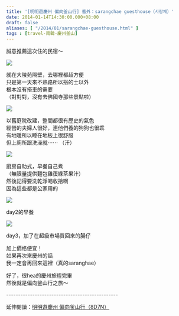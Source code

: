 ```yaml
---
title: '[明明遊慶州 偏向釜山行] 番外：sarangchae guesthouse（사랑채）'
date: 2014-01-14T14:30:00.000+08:00
draft: false
aliases: [ "/2014/01/sarangchae-guesthouse.html" ]
tags : [travel-南韓-慶州釜山]
---
```


誠意推薦這次住的民宿～  

![](/images/busanjj3c1.jpg)

就在大陵苑隔壁，去哪裡都超方便  
只是第一天來不熟路所以搭的士以外  
根本沒有搭車的需要  
（對對對，沒有去佛國寺那些景點啦）  

![](/images/busanjj3c.jpg)

以舊庭院改建，整間都很有歷史的氣色  
經營的夫婦人很好，連他們養的狗狗也很乖  
有地暖所以睡在地板上很舒服  
但上廁所跟洗澡就⋯⋯ （汗）  

![](/images/busanjj3c2.jpg)

廚房自助式，早餐自己煮  
（無限量提供麵包雞蛋綠茶果汁）  
然後記得要洗乾淨喝收拾啊  
因為這些都是公家用的  

![](/images/busanjj3c3.jpg)

day2的早餐  

![](/images/busanjj3c4.jpg)

day3，加了在超級市場買回來的腸仔  
  
  
加上價格便宜！  
如果再次來慶州的話  
我一定會再回來這裡（真的saranghae）  
  
  
好了，很hea的慶州旅程完畢  
然後就是偏向釜山行之旅～  
  
\-----------------------------------------------  
  
延伸閱讀：[明明遊慶州 偏向釜山行（8D7N）](https://hidie.net/busanjj8d7n/)

